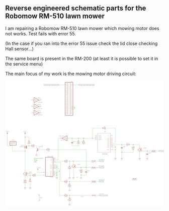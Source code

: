 ## Reverse engineered schematic parts for the Robomow RM-510 lawn mower 

I am repairing a Robomow RM-510 lawn mower which mowing motor does not works. Test fails with error 55.

(In the case if you ran into the error 55 issue check the lid close checking Hall sensor...)

The same board is present in the RM-200 (at least it is possible to set it in the service menu)

The main focus of my work is the mowing motor driving circuit:

![SCH](https://raw.githubusercontent.com/martonmiklos/robomow_rm_510_mainboard_schematic/master/Robomow_PCG5000G1.png
)
